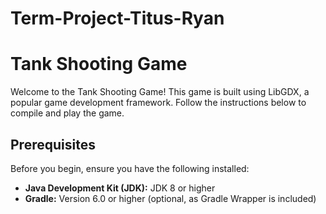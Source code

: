 # Term-Project-Titus-Ryan

# Tank Shooting Game

Welcome to the Tank Shooting Game! This game is built using LibGDX, a popular game development framework. Follow the instructions below to compile and play the game.

## Prerequisites

Before you begin, ensure you have the following installed:

- **Java Development Kit (JDK):** JDK 8 or higher
- **Gradle:** Version 6.0 or higher (optional, as Gradle Wrapper is included)
